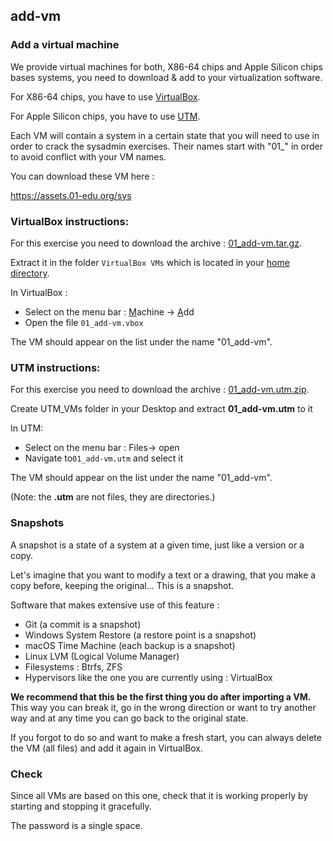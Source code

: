 ## add-vm

### Add a virtual machine

We provide virtual machines for both, X86-64 chips and Apple Silicon chips bases systems, you need to download & add to your virtualization software.

For X86-64 chips, you have to use [VirtualBox](https://www.virtualbox.org/wiki/Downloads). 

For Apple Silicon chips, you have to use [UTM](https://mac.getutm.app/).

Each VM will contain a system in a certain state that you will need to use in order to crack the sysadmin exercises. Their names start with "01_" in order to avoid conflict with your VM names.

You can download these VM here :

https://assets.01-edu.org/sys


### VirtualBox instructions:


For this exercise you need to download the archive : [01_add-vm.tar.gz](https://assets.01-edu.org/sys/01_add-vm.tar.gz).

Extract it in the folder `VirtualBox VMs` which is located in your [home directory](https://en.wikipedia.org/wiki/Home_directory).

In VirtualBox :

- Select on the menu bar : <u>M</u>achine → <u>A</u>dd
- Open the file `01_add-vm.vbox`

The VM should appear on the list under the name "01_add-vm".

### UTM instructions:

For this exercise you need to download the archive : [01_add-vm.utm.zip](https://assets.01-edu.org/sys/01_add_vm.utm.zip).

Create UTM_VMs folder in your Desktop and extract **01_add-vm.utm** to it

In UTM:

- Select on the menu bar : Files→ open
- Navigate to`01_add-vm.utm` and select it

The VM should appear on the list under the name "01_add-vm".

(Note: the **.utm** are not files, they are directories.)

### Snapshots

A snapshot is a state of a system at a given time, just like a version or a copy.

Let's imagine that you want to modify a text or a drawing, that you make a copy before, keeping the original... This is a snapshot.

Software that makes extensive use of this feature :

- Git (a commit is a snapshot)
- Windows System Restore (a restore point is a snapshot)
- macOS Time Machine (each backup is a snapshot)
- Linux LVM (Logical Volume Manager)
- Filesystems : Btrfs, ZFS
- Hypervisors like the one you are currently using : VirtualBox

**We recommend that this be the first thing you do after importing a VM.**
This way you can break it, go in the wrong direction or want to try another way and at any time you can go back to the original state.

If you forgot to do so and want to make a fresh start, you can always delete the VM (all files) and add it again in VirtualBox.

### Check

Since all VMs are based on this one, check that it is working properly by starting and stopping it gracefully.

The password is a single space.
